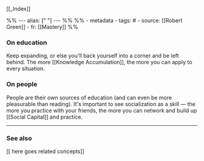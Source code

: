 
[[_Index]]

%% ---
alias: [" "]
--- %%
%% - metadata
	- tags: #
	- source: [[Robert Green]]
	- fr: [[Mastery]]
%%

### On education
Keep expanding, or else you'll back yourself into a corner and be left behind. The more [[Knowledge Accumulation]], the more you can apply to every situation.

### On people
People are their own sources of education (and can even be more pleasurable than reading). It's important to see socialization as a skill — the more you practice with your friends, the more you can network and build up [[Social Capital]] and practice. 

-------------
### See also
[[ here goes related concepts]]

